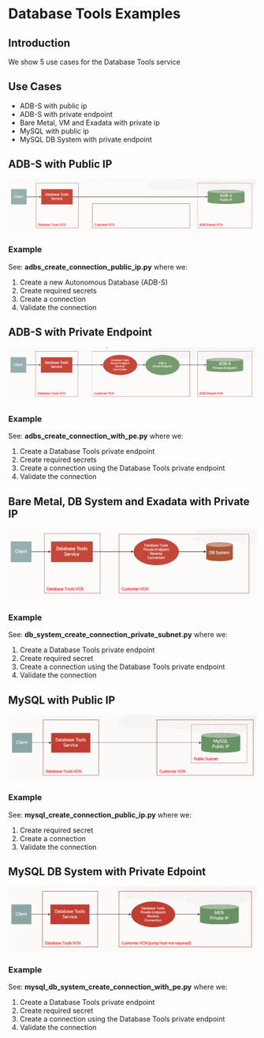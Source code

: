 # Database Tools Examples

## Introduction
We show 5 use cases for the Database Tools service

## Use Cases
- ADB-S with public ip
- ADB-S with private endpoint
- Bare Metal, VM and Exadata with private ip
- MySQL with public ip
- MySQL DB System with private endpoint

## ADB-S with Public IP
![](images/ADB-S.with.Public.IP.png)
### Example
See: **adbs_create_connection_public_ip.py** where we:
1. Create a new Autonomous Database (ADB-S)
2. Create required secrets
3. Create a connection
4. Validate the connection

## ADB-S with Private Endpoint
![](images/ADB-S.with.Private.Endpoint.png)
### Example
See: **adbs_create_connection_with_pe.py** where we:
1. Create a Database Tools private endpoint
2. Create required secrets
3. Create a connection using the Database Tools private endpoint
4. Validate the connection

## Bare Metal, DB System and Exadata with Private IP
![](images/Bare.Metal.VM.Exadata.with.Private.IP.png)
### Example
See: **db_system_create_connection_private_subnet.py** where we:
1. Create a Database Tools private endpoint
2. Create required secret
3. Create a connection using the Database Tools private endpoint
4. Validate the connection

## MySQL with Public IP
![](images/MySQL.with.Public.IP.png)
### Example
See: **mysql_create_connection_public_ip.py** where we:
1. Create required secret
2. Create a connection
3. Validate the connection

## MySQL DB System with Private Edpoint
![](images/MySQL.DB.System.with.PE.png)
### Example
See: **mysql_db_system_create_connection_with_pe.py** where we:
1. Create a Database Tools private endpoint
2. Create required secret
3. Create a connection using the Database Tools private endpoint
4. Validate the connection
